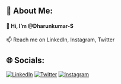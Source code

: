 ## 💫 About Me:
#### 👋 Hi, I’m @Dharunkumar-S<br>
📫 Reach me on LinkedIn, Instagram, Twitter


## 🌐 Socials:
[![LinkedIn](https://img.shields.io/badge/LinkedIn-%230077B5.svg?logo=linkedin&logoColor=white)](https://linkedin.com/in/dharunkumar-s) [![Twitter](https://img.shields.io/badge/Twitter-%231DA1F2.svg?logo=Twitter&logoColor=white)](https://twitter.com/dharun_kumar_s) [![Instagram](https://img.shields.io/badge/Instagram-%23E4405F.svg?logo=Instagram&logoColor=white)](https://instagram.com/dharunkumar_s)
